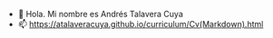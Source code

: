 - 👋 Hola. Mi nombre es Andrés Talavera Cuya 
- 📫 https://atalaveracuya.github.io/curriculum/Cv(Markdown).html
